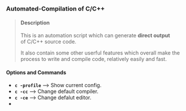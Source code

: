 ### Automated-Compilation of C/C++ ###
> #### Description ####
> This is an automation script which can generate **direct output**  
> of C/C++ source code.  
>   
> It also contain some other userful features which overall make the   
> process to write and compile code, relatively easily and fast.

#### Options and Commands 
- **`c -profile`**  --> Show current config.
- **`c -cc`** --> Change default compiler.
- **`c -ce`** --> Change defalut editor.
- 
